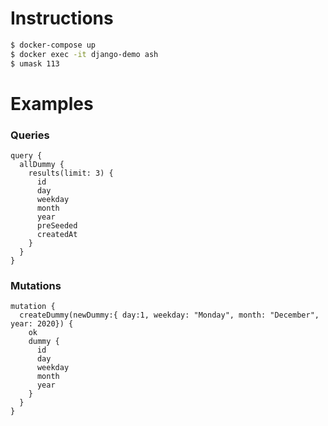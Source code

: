 # Instructions

```bash
$ docker-compose up
$ docker exec -it django-demo ash
$ umask 113
```


# Examples

### Queries
```
query {
  allDummy {
    results(limit: 3) {
      id
      day
      weekday
      month
      year
      preSeeded
      createdAt
    }
  }
}
```


### Mutations

```
mutation {
  createDummy(newDummy:{ day:1, weekday: "Monday", month: "December", year: 2020}) {
    ok
    dummy {
      id
      day
      weekday
      month
      year
    }
  }
}
```
